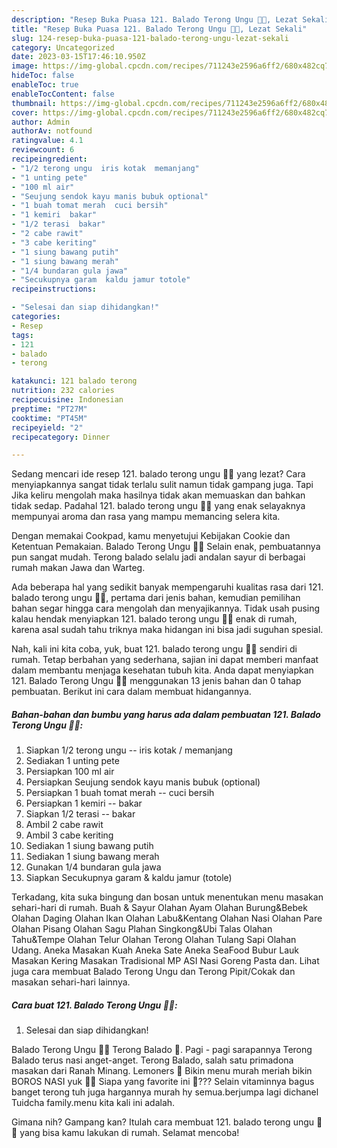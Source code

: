 ```yaml
---
description: "Resep Buka Puasa 121. Balado Terong Ungu 🍆🍆, Lezat Sekali"
title: "Resep Buka Puasa 121. Balado Terong Ungu 🍆🍆, Lezat Sekali"
slug: 124-resep-buka-puasa-121-balado-terong-ungu-lezat-sekali
category: Uncategorized
date: 2023-03-15T17:46:10.950Z
image: https://img-global.cpcdn.com/recipes/711243e2596a6ff2/680x482cq70/121-balado-terong-ungu-foto-resep-utama.jpg
hideToc: false
enableToc: true
enableTocContent: false
thumbnail: https://img-global.cpcdn.com/recipes/711243e2596a6ff2/680x482cq70/121-balado-terong-ungu-foto-resep-utama.jpg
cover: https://img-global.cpcdn.com/recipes/711243e2596a6ff2/680x482cq70/121-balado-terong-ungu-foto-resep-utama.jpg
author: Admin
authorAv: notfound
ratingvalue: 4.1
reviewcount: 6
recipeingredient:
- "1/2 terong ungu  iris kotak  memanjang"
- "1 unting pete"
- "100 ml air"
- "Seujung sendok kayu manis bubuk optional"
- "1 buah tomat merah  cuci bersih"
- "1 kemiri  bakar"
- "1/2 terasi  bakar"
- "2 cabe rawit"
- "3 cabe keriting"
- "1 siung bawang putih"
- "1 siung bawang merah"
- "1/4 bundaran gula jawa"
- "Secukupnya garam  kaldu jamur totole"
recipeinstructions:

- "Selesai dan siap dihidangkan!"
categories:
- Resep
tags:
- 121
- balado
- terong

katakunci: 121 balado terong 
nutrition: 232 calories
recipecuisine: Indonesian
preptime: "PT27M"
cooktime: "PT45M"
recipeyield: "2"
recipecategory: Dinner

---
```



Sedang mencari ide resep 121. balado terong ungu 🍆🍆 yang lezat? Cara menyiapkannya sangat tidak terlalu sulit namun tidak gampang juga. Tapi Jika keliru mengolah maka hasilnya tidak akan memuaskan dan bahkan tidak sedap. Padahal 121. balado terong ungu 🍆🍆 yang enak selayaknya mempunyai aroma dan rasa yang mampu memancing selera kita.


Dengan memakai Cookpad, kamu menyetujui Kebijakan Cookie dan Ketentuan Pemakaian. Balado Terong Ungu 🍆🍆 Selain enak, pembuatannya pun sangat mudah. Terong balado selalu jadi andalan sayur di berbagai rumah makan Jawa dan Warteg.

Ada beberapa hal yang sedikit banyak mempengaruhi kualitas rasa dari 121. balado terong ungu 🍆🍆, pertama dari jenis bahan, kemudian pemilihan bahan segar hingga cara mengolah dan menyajikannya. Tidak usah pusing kalau hendak menyiapkan 121. balado terong ungu 🍆🍆 enak di rumah, karena asal sudah tahu triknya maka hidangan ini bisa jadi suguhan spesial.


Nah, kali ini kita coba, yuk, buat 121. balado terong ungu 🍆🍆 sendiri di rumah. Tetap berbahan yang sederhana, sajian ini dapat memberi manfaat dalam membantu menjaga kesehatan tubuh kita. Anda dapat menyiapkan 121. Balado Terong Ungu 🍆🍆 menggunakan 13 jenis bahan dan 0 tahap pembuatan. Berikut ini cara dalam membuat hidangannya.

<!--inarticleads1-->

##### Bahan-bahan dan bumbu yang harus ada dalam pembuatan 121. Balado Terong Ungu 🍆🍆:

1. Siapkan 1/2 terong ungu -- iris kotak / memanjang
1. Sediakan 1 unting pete
1. Persiapkan 100 ml air
1. Persiapkan Seujung sendok kayu manis bubuk (optional)
1. Persiapkan 1 buah tomat merah -- cuci bersih
1. Persiapkan 1 kemiri -- bakar
1. Siapkan 1/2 terasi -- bakar
1. Ambil 2 cabe rawit
1. Ambil 3 cabe keriting
1. Sediakan 1 siung bawang putih
1. Sediakan 1 siung bawang merah
1. Gunakan 1/4 bundaran gula jawa
1. Siapkan Secukupnya garam &amp; kaldu jamur (totole)


Terkadang, kita suka bingung dan bosan untuk menentukan menu masakan sehari-hari di rumah. Buah &amp; Sayur Olahan Ayam Olahan Burung&amp;Bebek Olahan Daging Olahan Ikan Olahan Labu&amp;Kentang Olahan Nasi Olahan Pare Olahan Pisang Olahan Sagu Plahan Singkong&amp;Ubi Talas Olahan Tahu&amp;Tempe Olahan Telur Olahan Terong Olahan Tulang Sapi Olahan Udang. Aneka Masakan Kuah Aneka Sate Aneka SeaFood Bubur Lauk Masakan Kering Masakan Tradisional MP ASI Nasi Goreng Pasta dan. Lihat juga cara membuat Balado Terong Ungu dan Terong Pipit/Cokak dan masakan sehari-hari lainnya. 

<!--inarticleads2-->

##### Cara buat 121. Balado Terong Ungu 🍆🍆:


1. Selesai dan siap dihidangkan!

Balado Terong Ungu 🍆🍆 Terong Balado 🍆. Pagi - pagi sarapannya Terong Balado terus nasi anget-anget. Terong Balado, salah satu primadona masakan dari Ranah Minang. Lemoners 🍋 Bikin menu murah meriah bikin BOROS NASI yuk 👌🏻 Siapa yang favorite ini 🍆??? Selain vitaminnya bagus banget terong tuh juga hargannya murah hy semua.berjumpa lagi dichanel Tuidcha family.menu kita kali ini adalah. 

Gimana nih? Gampang kan? Itulah cara membuat 121. balado terong ungu 🍆🍆 yang bisa kamu lakukan di rumah. Selamat mencoba!
